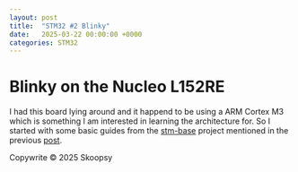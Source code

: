 ```yaml
---
layout: post
title:  "STM32 #2 Blinky"
date:   2025-03-22 00:00:00 +0000
categories: STM32
---
```


# Blinky on the Nucleo L152RE 
I had this board lying around and it happend to be using a ARM Cortex M3 which is something I am interested in learning the architecture for. So I started with some basic guides from the [stm-base](https://stm32-base.org/guides/) project mentioned in the previous [post](https://skoopsy.dev/stm32/2025/03/14/STM32-1-getting-started.html).



<script src="https://utteranc.es/client.js"
        repo="skoopsy/skoopsy.github.io"
        issue-term="pathname"
        label="blog-embedded1"
        theme="preferred-color-scheme"
        crossorigin="anonymous"
        async>
</script>

Copywrite © 2025 Skoopsy